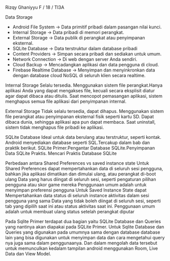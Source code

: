 Rizqy Ghaniyyu F / 18 / TI3A

Data Storage 
- Android File System -> Data primitif pribadi dalam pasangan nilai kunci.
- Internal Storage -> Data pribadi di memori perangkat.
- External Storage -> Data publik di perangkat atau penyimpanan eksternal.
- SQLite Database -> Data terstruktur dalam database pribadi
- Content Providers -> Simpan secara pribadi dan sediakan untuk umum.
- Network Connection -> Di web dengan server Anda sendiri.
- Cloud Backup -> Mencadangkan aplikasi dan data pengguna di cloud.
- Firebase Realtime Database -> Menyimpan dan menyinkronkan data dengan database cloud NoSQL di seluruh klien secara realtime.

Internal Storage
Selalu tersedia. Menggunakan sistem file perangkat.Hanya aplikasi Anda yang dapat mengakses file, kecuali secara eksplisit diatur agar dapat dibaca atau ditulis. Saat mencopot pemasangan aplikasi, sistem menghapus semua file aplikasi dari penyimpanan internal.

External Storage 
Tidak selalu tersedia, dapat dihapus. Menggunakan sistem file perangkat atau penyimpanan eksternal fisik seperti kartu SD. Dapat dibaca dunia, sehingga aplikasi apa pun dapat membaca. Saat uninstall, sistem tidak menghapus file pribadi ke aplikasi.

SQLite Database
Ideal untuk data berulang atau terstruktur, seperti kontak. Android menyediakan database seperti SQL.Tercakup dalam bab dan praktik berikut. SQLite Primer.Pengantar Database SQLite.Penyimpanan Data SQLite Praktis. Mencari Praktis Database SQLite

Perbedaan antara Shared Preferences vs saved instance state 
Untuk Shared Preferences dapat mempertahankan data di seluruh sesi pengguna, bahkan jika aplikasi dimatikan dan dimulai ulang, atau perangkat di-boot ulang Data yang harus diingat di seluruh sesi, seperti pengaturan pilihan pengguna atau skor game mereka Penggunaan umum adalah untuk menyimpan preferensi pengguna Untuk Saved Instance State dapat Mempertahankan data status di seluruh instance aktivitas dalam sesi pengguna yang sama Data yang tidak boleh diingat di seluruh sesi, seperti tab yang dipilih saat ini atau status aktivitas saat ini. Penggunaan umum adalah untuk membuat ulang status setelah perangkat diputar

Pada Sqlite Primer terdapat dua bagian yaitu SQLite Database dan Queries yang nantinya akan diapakai pada SQLite Primer. Untuk Sqlite Database dan Queries yang digunakan pada umumnya sama dengan database database lain yang bisa digunakan untuk menyimpan data dan cara mengetahui query nya juga sama dalam penggunaanya. Dan dalam mengolah data tersebut untuk memunculkan kedalam tampilan android menggunakan Room, Live Data dan View Model.